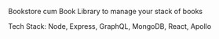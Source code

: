 Bookstore cum Book Library to manage your stack of books

Tech Stack: Node, Express, GraphQL, MongoDB, React, Apollo
